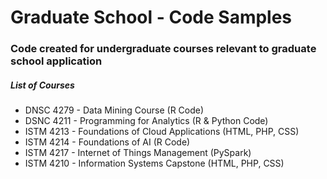 # Graduate School - Code Samples
### Code created for undergraduate courses relevant to graduate school application

##### List of Courses 
- DNSC 4279 - Data Mining Course (R Code)
- DSNC 4211 - Programming for Analytics (R & Python Code)
- ISTM 4213 - Foundations of Cloud Applications (HTML, PHP, CSS)
- ISTM 4214 - Foundations of AI (R Code)
- ISTM 4217 - Internet of Things Management (PySpark)
- ISTM 4210 - Information Systems Capstone (HTML, PHP, CSS)

